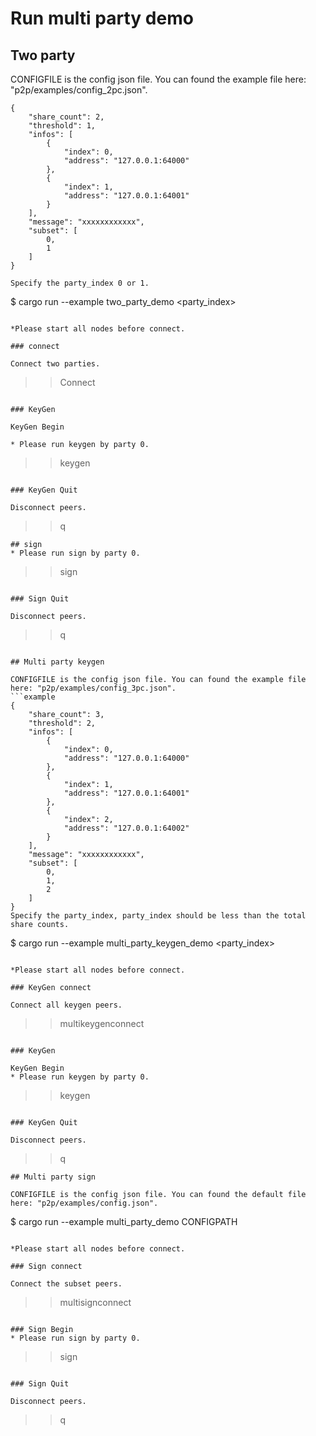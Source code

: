 # Run multi party demo

## Two party 
CONFIGFILE is the config json file. You can found the example file here: "p2p/examples/config_2pc.json".
```example
{
    "share_count": 2,
    "threshold": 1,
    "infos": [
        {
            "index": 0,
            "address": "127.0.0.1:64000"
        },
        {
            "index": 1,
            "address": "127.0.0.1:64001"
        }
    ],
    "message": "xxxxxxxxxxxx",
    "subset": [
        0,
        1
    ]
}

Specify the party_index 0 or 1.

```
$ cargo run --example two_party_demo <party_index> <CONFIGFILE>
```

*Please start all nodes before connect.

### connect

Connect two parties.
```
>> Connect
```

### KeyGen

KeyGen Begin

* Please run keygen by party 0.
```
>> keygen
```

### KeyGen Quit

Disconnect peers.
```
>> q
```
## sign
* Please run sign by party 0.
```
>> sign
```

### Sign Quit

Disconnect peers.
```
>> q
```

## Multi party keygen

CONFIGFILE is the config json file. You can found the example file here: "p2p/examples/config_3pc.json".
```example
{
    "share_count": 3,
    "threshold": 2,
    "infos": [
        {
            "index": 0,
            "address": "127.0.0.1:64000"
        },
        {
            "index": 1,
            "address": "127.0.0.1:64001"
        },
        {
            "index": 2,
            "address": "127.0.0.1:64002"
        }
    ],
    "message": "xxxxxxxxxxxx",
    "subset": [
        0,
        1,
        2
    ]
}
Specify the party_index, party_index should be less than the total share counts.

```
$ cargo run --example multi_party_keygen_demo <party_index> <CONFIGFILE>
```

*Please start all nodes before connect.

### KeyGen connect

Connect all keygen peers.
```
>> multikeygenconnect
```

### KeyGen

KeyGen Begin
* Please run keygen by party 0.
```
>> keygen
```

### KeyGen Quit

Disconnect peers.
```
>> q
```
## Multi party sign

CONFIGFILE is the config json file. You can found the default file here: "p2p/examples/config.json".
```
$ cargo run --example multi_party_demo CONFIGPATH
```

*Please start all nodes before connect.

### Sign connect

Connect the subset peers.
```
>> multisignconnect
```

### Sign Begin
* Please run sign by party 0.

```
>> sign
```

### Sign Quit

Disconnect peers.
```
>> q
```